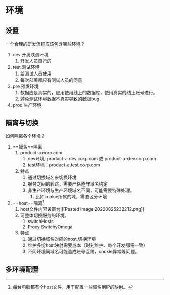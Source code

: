 # 环境
## 设置
一个合理的研发流程应该包含哪些环境？
1. dev 开发联调环境
	1. 开发人员自己的
2. test 测试环境
	1. 给测试人员使用
	2. 每次部署都应有测试人员的同意
3. pre 预发环境
	1. 数据应是真实的，应用使用线上的数据库，使用真实的线上账号进行。
	2. 避免测试环境数据不真实导致的数据bug
4. prod 生产环境
## 隔离与切换
如何隔离各个环境？
1. ==域名==隔离
	1. product-a.corp.com
		1. dev环境: product-a.dev.corp.com 或 product-a-dev.corp.com
		2. test环境：product-a.test.corp.com
	2. 特点
		1. 通过切换域名来切换环境
		2. 服务之间的转跳，需要严格遵守域名约定
		3. 非生产环境与生产环境域名不同，可能需要特殊处理。
			1. 比如cookie所属的域，需要区分环境
2. ==host==隔离[^1]
	1. host文件内容设置为![[Pasted image 20220825232212.png]]
	2. 可整体切换服务的环境。
		1. switchHosts
		2. Proxy SwitchyOmega
	3. 特点
		1. 通过切换域名对应的host,切换环境
		2. 维护多份host映射需要成本（时刻维护、每个开发都需一致）
		3. 不同环境同域名可能造成账号互踢，cookie异常等问题。
## 多环境配置

[^1]: 每台电脑都有个host文件，用于配置一些域名到IP的映射。
